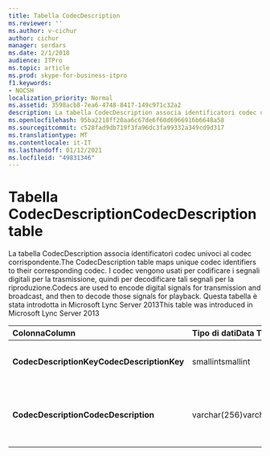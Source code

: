```yaml
---
title: Tabella CodecDescription
ms.reviewer: ''
ms.author: v-cichur
author: cichur
manager: serdars
ms.date: 2/1/2018
audience: ITPro
ms.topic: article
ms.prod: skype-for-business-itpro
f1.keywords:
- NOCSH
localization_priority: Normal
ms.assetid: 3598acb8-7ea6-4748-8417-149c971c32a2
description: La tabella CodecDescription associa identificatori codec univoci al codec corrispondente. I codec vengono usati per codificare i segnali digitali per la trasmissione, quindi per decodificare tali segnali per la riproduzione. Questa tabella è stata introdotta in Microsoft Lync Server 2013
ms.openlocfilehash: 95ba2218ff20aa6c67de6f60d6966916b6648a58
ms.sourcegitcommit: c528fad9db719f3fa96dc3fa99332a349cd9d317
ms.translationtype: MT
ms.contentlocale: it-IT
ms.lasthandoff: 01/12/2021
ms.locfileid: "49831346"
---
```

# <a name="codecdescription-table"></a><span data-ttu-id="c1a21-105">Tabella CodecDescription</span><span class="sxs-lookup"><span data-stu-id="c1a21-105">CodecDescription table</span></span>
 
<span data-ttu-id="c1a21-106">La tabella CodecDescription associa identificatori codec univoci al codec corrispondente.</span><span class="sxs-lookup"><span data-stu-id="c1a21-106">The CodecDescription table maps unique codec identifiers to their corresponding codec.</span></span> <span data-ttu-id="c1a21-107">I codec vengono usati per codificare i segnali digitali per la trasmissione, quindi per decodificare tali segnali per la riproduzione.</span><span class="sxs-lookup"><span data-stu-id="c1a21-107">Codecs are used to encode digital signals for transmission and broadcast, and then to decode those signals for playback.</span></span> <span data-ttu-id="c1a21-108">Questa tabella è stata introdotta in Microsoft Lync Server 2013</span><span class="sxs-lookup"><span data-stu-id="c1a21-108">This table was introduced in Microsoft Lync Server 2013</span></span>
  
|<span data-ttu-id="c1a21-109">**Colonna**</span><span class="sxs-lookup"><span data-stu-id="c1a21-109">**Column**</span></span>|<span data-ttu-id="c1a21-110">**Tipo di dati**</span><span class="sxs-lookup"><span data-stu-id="c1a21-110">**Data Type**</span></span>|<span data-ttu-id="c1a21-111">**Chiave/indice**</span><span class="sxs-lookup"><span data-stu-id="c1a21-111">**Key/Index**</span></span>|<span data-ttu-id="c1a21-112">**Dettagli**</span><span class="sxs-lookup"><span data-stu-id="c1a21-112">**Details**</span></span>|
|:-----|:-----|:-----|:-----|
|<span data-ttu-id="c1a21-113">**CodecDescriptionKey**</span><span class="sxs-lookup"><span data-stu-id="c1a21-113">**CodecDescriptionKey**</span></span> <br/> |<span data-ttu-id="c1a21-114">smallint</span><span class="sxs-lookup"><span data-stu-id="c1a21-114">smallint</span></span>  <br/> |<span data-ttu-id="c1a21-115">Principale</span><span class="sxs-lookup"><span data-stu-id="c1a21-115">Primary</span></span>  <br/> |<span data-ttu-id="c1a21-116">Identificatore univoco assegnato al codec.</span><span class="sxs-lookup"><span data-stu-id="c1a21-116">Unique identifier assigned to the codec.</span></span>  <br/> |
|<span data-ttu-id="c1a21-117">**CodecDescription**</span><span class="sxs-lookup"><span data-stu-id="c1a21-117">**CodecDescription**</span></span> <br/> |<span data-ttu-id="c1a21-118">varchar(256)</span><span class="sxs-lookup"><span data-stu-id="c1a21-118">varchar(256)</span></span>  <br/> |<span data-ttu-id="c1a21-119">Univoco</span><span class="sxs-lookup"><span data-stu-id="c1a21-119">Unique</span></span>  <br/> |<span data-ttu-id="c1a21-120">Descrizione univoca del codec corrispondente a CodecDescriptionKey.</span><span class="sxs-lookup"><span data-stu-id="c1a21-120">Unique description of the codec corresponding to the CodecDescriptionKey.</span></span>  <br/> |
   

